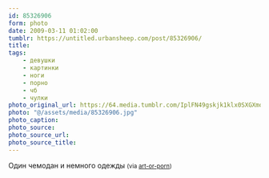 ```yaml
---
id: 85326906
form: photo
date: 2009-03-11 01:02:00
tumblr: https://untitled.urbansheep.com/post/85326906/
title:
tags:
    - девушки
    - картинки
    - ноги
    - порно
    - чб
    - чулки
photo_original_url: https://64.media.tumblr.com/IplFN49gskjk1klx0SXGXmo3o1_1280.jpg
photo: "@/assets/media/85326906.jpg"
photo_caption:
photo_source:
photo_source_url:
photo_source_title:
---
```


<p>Один чемодан и немного одежды <small>(via <a href="http://art-or-porn.tumblr.com/post/82556681">art-or-porn</a>)</small></p>
